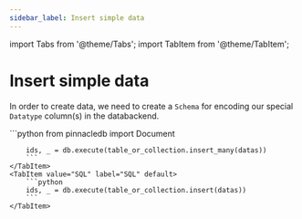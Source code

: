 ```yaml
---
sidebar_label: Insert simple data
---
```

import Tabs from '@theme/Tabs';
import TabItem from '@theme/TabItem';

<!-- TABS -->
# Insert simple data

In order to create data, we need to create a `Schema` for encoding our special `Datatype` column(s) in the databackend.


<Tabs>
    <TabItem value="MongoDB" label="MongoDB" default>
        ```python
        from pinnacledb import Document
        
        ids, _ = db.execute(table_or_collection.insert_many(datas))        
        ```
    </TabItem>
    <TabItem value="SQL" label="SQL" default>
        ```python
        ids, _ = db.execute(table_or_collection.insert(datas))        
        ```
    </TabItem>
</Tabs>
